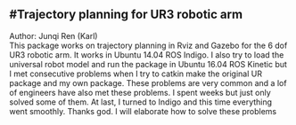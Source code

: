 #Trajectory planning for UR3 robotic arm
-----------------------------------
Author: Junqi Ren (Karl)    
This package works on trajectory planning in Rviz and Gazebo for the 6 dof UR3 robotic arm. It works in Ubuntu 14.04 ROS Indigo. I also try to load the universal robot model and run the package in Ubuntu 16.04 ROS Kinetic but I met consecutive problems when I try to catkin make the original UR package and my own package. These problems are very common and a lof of engineers have also met these problems. I spent weeks but just only solved some of them. At last, I turned to Indigo and this time everything went smoothly. Thanks god.  I will elaborate how to solve these problems 
